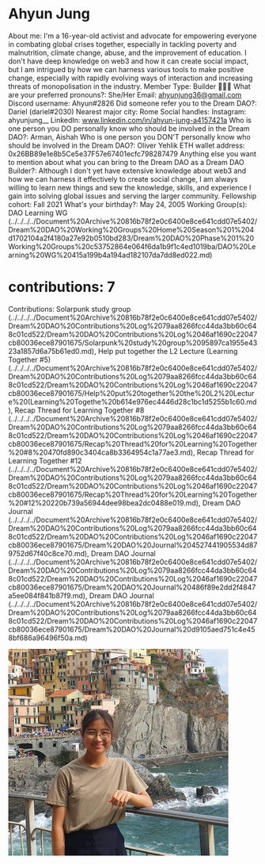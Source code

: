 # Ahyun Jung

About me: I'm a 16-year-old activist and advocate for empowering everyone in combating global crises together, especially in tackling poverty and malnutrition, climate change, abuse, and the improvement of education. I don't have deep knowledge on web3 and how it can create social impact, but I am intrigued by how we can harness various tools to make positive change, especially with rapidly evolving ways of interaction and increasing threats of monopolisation in the industry.
Member Type: Builder 👷🏾‍♀️
What are your preferred pronouns?: She/Her
Email: ahyunjung36@gmail.com
Discord username: Ahyun#2826
Did someone refer you to the Dream DAO?: Dariel (dariel#2030)
Nearest major city: Rome
Social handles: Instagram: ahyunjung__
LinkedIn: www.linkedin.com/in/ahyun-jung-a4157421a
Who is one person you DO personally know who should be involved in the Dream DAO?: Arman, Aishah
Who is one person you DON'T personally know who should be involved in the Dream DAO?: Oliver Yehlik
ETH wallet address: 0x26BB89e1e8b5Ce5e37F57e67401ecfc798287479
Anything else you want to mention about what you can bring to the Dream DAO as a Dream DAO Builder?: Although I don't yet have extensive knowledge about web3 and how we can harness it effectively to create social change, I am always willing to learn new things and sew the knowledge, skills, and experience I gain into solving global issues and serving the larger community.
Fellowship cohort: Fall 2021
What's your birthday?: May 24, 2005
Working Group(s): DAO Learning WG (../../../../Document%20Archive%20816b78f2e0c6400e8ce641cdd07e5402/Dream%20DAO%20Working%20Groups%20Home%20Season%201%204d1702104a2f4180a27e92b0510bd283/Dream%20DAO%20Phase%201%20Working%20Groups%20c53752864e064f6da1b9f1c4ed1019ba/DAO%20Learning%20WG%20415a199b4a194ad182107da7dd8ed022.md)
# contributions: 7
Contributions: Solarpunk study group  (../../../../Document%20Archive%20816b78f2e0c6400e8ce641cdd07e5402/Dream%20DAO%20Contributions%20Log%2079aa8266fcc44da3bb60c648c01cd522/Dream%20DAO%20Contributions%20Log%2046af1690c22047cb80036ece87901675/Solarpunk%20study%20group%2095897ca1955e4323a1857d6a75b61ed0.md), Help put together the L2 Lecture (Learning Together #5) (../../../../Document%20Archive%20816b78f2e0c6400e8ce641cdd07e5402/Dream%20DAO%20Contributions%20Log%2079aa8266fcc44da3bb60c648c01cd522/Dream%20DAO%20Contributions%20Log%2046af1690c22047cb80036ece87901675/Help%20put%20together%20the%20L2%20Lecture%20(Learning%20Togethe%20b614e976ec4446d28c1bc1d5255b1c60.md), Recap Thread for Learning Together #8 (../../../../Document%20Archive%20816b78f2e0c6400e8ce641cdd07e5402/Dream%20DAO%20Contributions%20Log%2079aa8266fcc44da3bb60c648c01cd522/Dream%20DAO%20Contributions%20Log%2046af1690c22047cb80036ece87901675/Recap%20Thread%20for%20Learning%20Together%20#8%20470fd890c3404ca8b3364954c1a77ae3.md), Recap Thread for Learning Together #12 (../../../../Document%20Archive%20816b78f2e0c6400e8ce641cdd07e5402/Dream%20DAO%20Contributions%20Log%2079aa8266fcc44da3bb60c648c01cd522/Dream%20DAO%20Contributions%20Log%2046af1690c22047cb80036ece87901675/Recap%20Thread%20for%20Learning%20Together%20#12%20220b739a56944dee98bea2dc0488e019.md), Dream DAO Journal (../../../../Document%20Archive%20816b78f2e0c6400e8ce641cdd07e5402/Dream%20DAO%20Contributions%20Log%2079aa8266fcc44da3bb60c648c01cd522/Dream%20DAO%20Contributions%20Log%2046af1690c22047cb80036ece87901675/Dream%20DAO%20Journal%204527441905534d879752d67f40c8ce70.md), Dream DAO Journal (../../../../Document%20Archive%20816b78f2e0c6400e8ce641cdd07e5402/Dream%20DAO%20Contributions%20Log%2079aa8266fcc44da3bb60c648c01cd522/Dream%20DAO%20Contributions%20Log%2046af1690c22047cb80036ece87901675/Dream%20DAO%20Journal%20486f89e2dd2f4847a5ee084f841b87f9.md), Dream DAO Journal  (../../../../Document%20Archive%20816b78f2e0c6400e8ce641cdd07e5402/Dream%20DAO%20Contributions%20Log%2079aa8266fcc44da3bb60c648c01cd522/Dream%20DAO%20Contributions%20Log%2046af1690c22047cb80036ece87901675/Dream%20DAO%20Journal%20d9105aed751c4e458bf686a96496f50a.md)

![Untitled](../../Dream%20DAO%20Voting%20Member%20List%201790792012994a419257db8f8a7807ff/%5BS2%5D%20Dream%20DAO%20Founding%20Voting%20Member%20List%202c05a57dde504a87a8ced236cce0b149/Ahyun%20Jung%208d73ffa474cc4989aaaf81707a9a46f3/Untitled.png)